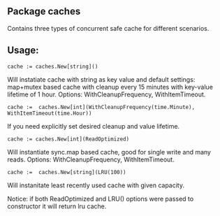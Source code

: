 ## Package caches
Contains three types of concurrent safe cache for different scenarios. 


## Usage:

```
cache := caches.New[string]()
```
Will instatiate cache with string as key value and default settings: map+mutex based cache with cleanup every 15 minutes with key-value lifetime of 1 hour. Options: WithCleanupFrequency, WithItemTimeout.

```
cache :=  caches.New[int](WithCleanupFrequency(time.Minute), WithItemTimeout(time.Hour))
```
If you need explicitly set desired cleanup and value lifetime.

```
cache := caches.New[int](ReadOptimized)
```
Will instantiate sync.map based cache, good for single write and many reads. Options: WithCleanupFrequency, WithItemTimeout.

```
cache :=  caches.New[string](LRU(100))
```

Will instanitate least recently used cache with given capacity. 

Notice: if both ReadOptimized and LRU() options were passed to constructor it will return lru cache.